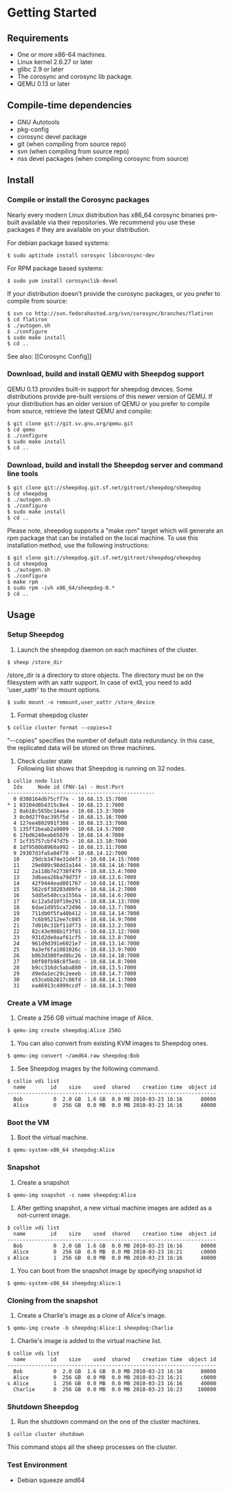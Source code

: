 # Getting Started

## Requirements
* One or more x86-64 machines.
* Linux kernel 2.6.27 or later
* glibc 2.9 or later
* The corosync and corosync lib package.
* QEMU 0.13 or later

## Compile-time dependencies
* GNU Autotools
* pkg-config
* corosync devel package
* git (when compiling from source repo)
* svn (when compiling from source repo)
* nss devel packages (when compiling corosync from source)

## Install

### Compile or install the Corosync packages
Nearly every modern Linux distribution has x86_64 corosync binaries pre-built available via their repositories.  We recommend you use these packages if they are available on your distribution.

For debian package based systems:
```
$ sudo aptitude install corosync libcorosync-dev
```

For RPM package based systems:
```
$ sudo yum install corosynclib-devel
```

If your distribution doesn't provide the corosync packages, or you prefer to compile from source:
```
$ svn co http://svn.fedorahosted.org/svn/corosync/branches/flatiron
$ cd flatiron
$ ./autogen.sh
$ ./configure
$ sudo make install
$ cd ..
```

See also: [[Corosync Config]]

### Download, build and install QEMU with Sheepdog support

QEMU 0.13 provides built-in support for sheepdog devices.  Some distributions provide pre-built versions of this newer version of QEMU.  If your distribution has an older version of QEMU or you prefer to compile from source, retrieve the latest QEMU and compile:
```
$ git clone git://git.sv.gnu.org/qemu.git
$ cd qemu
$ ./configure
$ sudo make install
$ cd ..
```

### Download, build and install the Sheepdog server and command line tools
```
$ git clone git://sheepdog.git.sf.net/gitroot/sheepdog/sheepdog
$ cd sheepdog
$ ./autogen.sh
$ ./configure
$ sudo make install
$ cd ..
```

Please note, sheepdog supports a "make rpm" target which will generate an rpm package that can be installed on the local machine.  To use this installation method, use the following instructions:
```
$ git clone git://sheepdog.git.sf.net/gitroot/sheepdog/sheepdog
$ cd sheepdog
$ ./autogen.sh
$ ./configure
$ make rpm
$ sudo rpm -ivh x86_64/sheepdog-0.*
$ cd ..
```

## Usage

### Setup Sheepdog

1. Launch the sheepdog daemon on each machines of the cluster.
```
$ sheep /store_dir
```
/store_dir is a directory to store objects. The directory must be on the filesystem with an xattr support. In case of ext3, you need to add 'user_xattr' to the mount options.
```
$ sudo mount -o remount,user_xattr /store_device
```

1. Format sheepdog cluster
```
$ collie cluster format --copies=3
```
"--copies" specifies the number of default data redundancy. In this case, the replicated data will be stored on three machines.

1. Check cluster state  
Following list shows that Sheepdog is running on 32 nodes.
```
$ collie node list
  Idx	  Node id (FNV-1a) - Host:Port
------------------------------------------------
  0	0308164db75cff7e - 10.68.13.15:7000
* 1	03104d8b4315c8e4 - 10.68.13.1:7000
  2	0ab18c565bc14aea - 10.68.13.3:7000
  3	0c0d27f0ac395f5d - 10.68.13.16:7000
  4	127ee4802991f308 - 10.68.13.13:7000
  5	135ff2beab2a9809 - 10.68.14.5:7000
  6	17bd6240eab65870 - 10.68.14.4:7000
  7	1cf35757cbf47d7b - 10.68.13.10:7000
  8	1df9580b8960a992 - 10.68.13.11:7000
  9	29307d3fa5a04f78 - 10.68.14.12:7000
  10	29dcb3474e31d4f3 - 10.68.14.15:7000
  11	29e089c98dd2a144 - 10.68.14.16:7000
  12	2a118b7e2738f479 - 10.68.13.4:7000
  13	3d6aea26ba79d75f - 10.68.13.6:7000
  14	42f9444ead801767 - 10.68.14.11:7000
  15	562c6f38283d09fe - 10.68.14.2:7000
  16	5dd5e540cca1556a - 10.68.14.6:7000
  17	6c12a5d10f10e291 - 10.68.14.13:7000
  18	6dae1d955ca72d96 - 10.68.13.7:7000
  19	711db0f5fa40b412 - 10.68.14.14:7000
  20	7c6b95212ee7c085 - 10.68.14.9:7000
  21	7d010c31bf11df73 - 10.68.13.2:7000
  22	82c43e908b1f3f01 - 10.68.13.12:7000
  23	931d2de0aaf61cf5 - 10.68.13.8:7000
  24	961d9d391e6021e7 - 10.68.13.14:7000
  25	9a3ef6fa1081026c - 10.68.13.9:7000
  26	b0b3d300fed8bc26 - 10.68.14.10:7000
  27	b0f08fb98c8f5edc - 10.68.14.8:7000
  28	b9cc316dc5aba880 - 10.68.13.5:7000
  29	d9eda1ec29c2eeeb - 10.68.14.7:7000
  30	e53cebb2617c86fd - 10.68.14.1:7000
  31	ea46913c4999ccdf - 10.68.14.3:7000
```

### Create a VM image
1. Create a 256 GB virtual machine image of Alice.
```
$ qemu-img create sheepdog:Alice 256G
```

1. You can also convert from existing KVM images to Sheepdog ones.
```
$ qemu-img convert ~/amd64.raw sheepdog:Bob
```

1. See Sheepdog images by the following command.
```
$ collie vdi list
  name        id    size    used  shared    creation time  object id
--------------------------------------------------------------------
  Bob          0  2.0 GB  1.6 GB  0.0 MB 2010-03-23 16:16      80000
  Alice        0  256 GB  0.0 MB  0.0 MB 2010-03-23 16:16      40000
```

### Boot the VM
1. Boot the virtual machine.
```
$ qemu-system-x86_64 sheepdog:Alice
```

### Snapshot
1. Create a snapshot
```
$ qemu-img snapshot -c name sheepdog:Alice
```

1. After getting snapshot, a new virtual machine images are added as a not-current image.
```
$ collie vdi list
  name        id    size    used  shared    creation time  object id
--------------------------------------------------------------------
  Bob          0  2.0 GB  1.6 GB  0.0 MB 2010-03-23 16:16      80000
  Alice        0  256 GB  0.0 MB  0.0 MB 2010-03-23 16:21      c0000
s Alice        1  256 GB  0.0 MB  0.0 MB 2010-03-23 16:16      40000
```

1. You can boot from the snapshot image by specifying snapshot id
```
$ qemu-system-x86_64 sheepdog:Alice:1
```

### Cloning from the snapshot
1. Create a Charlie's image as a clone of Alice's image.
```
$ qemu-img create -b sheepdog:Alice:1 sheepdog:Charlie
```

1. Charlie's image is added to the virtual machine list.
```
$ collie vdi list
  name        id    size    used  shared    creation time  object id
--------------------------------------------------------------------
  Bob          0  2.0 GB  1.6 GB  0.0 MB 2010-03-23 16:16      80000
  Alice        0  256 GB  0.0 MB  0.0 MB 2010-03-23 16:21      c0000
s Alice        1  256 GB  0.0 MB  0.0 MB 2010-03-23 16:16      40000
  Charlie      0  256 GB  0.0 MB  0.0 MB 2010-03-23 16:23     100000
```

### Shutdown Sheepdog
1. Run the shutdown command on the one of the cluster machines.
```
$ collie cluster shutdown
```

This command stops all the sheep processes on the cluster.

### Test Environment
* Debian squeeze amd64
